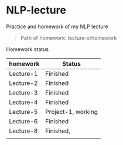 # NLP-lecture
Practice and homework of my NLP lecture



> Path of homework:   lecture-x/homework



Homework status

| homework  | Status                                                      |
| --------- | ----------------------------------------------------------- |
| Lecture-1 | Finished                                                    |
| Lecture-2 | Finished                                                    |
| Lecture-3 | Finished                                                    |
| Lecture-4 | Finished                                                    |
| Lecture-5 | Project-1, working                                          |
| Lecture-6 | Finished                                                    |
| Lecture-8 | Finished, 			                          |
|           |                                                             |
